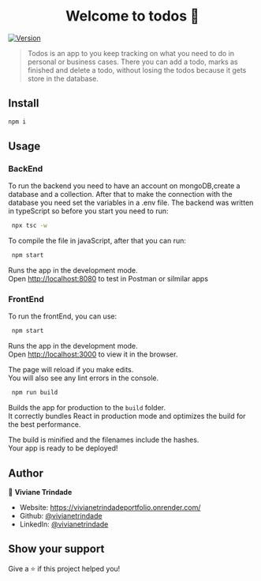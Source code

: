 <h1 align="center">Welcome to todos 👋</h1>
<p>
  <a href="https://www.npmjs.com/package/todos" target="_blank">
    <img alt="Version" src="https://img.shields.io/npm/v/todos.svg">
  </a>
</p>

> Todos is an app to you keep tracking on what you need to do in personal or business cases. There you can add a todo, marks as finished and delete a todo, without losing the todos because it gets store in the database.

## Install

```sh
npm i
```

## Usage

### BackEnd

To run the backend you need to have an account on mongoDB,create a database and a collection. After that to make the connection with the database you need set the variables in a .env file. The backend was written in typeScript so before you start you need to run:
```sh
 npx tsc -w
```
To compile the file in javaScript, after that you can run:

```sh
 npm start
```

Runs the app in the development mode.\
Open [http://localhost:8080](http://localhost:8080) to test in Postman or silmilar apps

### FrontEnd

To run the frontEnd, you can use:

```sh
 npm start
```

Runs the app in the development mode.\
Open [http://localhost:3000](http://localhost:3000) to view it in the browser.

The page will reload if you make edits.\
You will also see any lint errors in the console.

```sh
 npm run build
```
Builds the app for production to the `build` folder.\
It correctly bundles React in production mode and optimizes the build for the best performance.

The build is minified and the filenames include the hashes.\
Your app is ready to be deployed!

## Author

👤 **Viviane Trindade**

* Website: https://vivianetrindadeportfolio.onrender.com/
* Github: [@vivianetrindade](https://github.com/vivianetrindade)
* LinkedIn: [@vivianetrindade](https://linkedin.com/in/vivianetrindade)

## Show your support

Give a ⭐️ if this project helped you!

